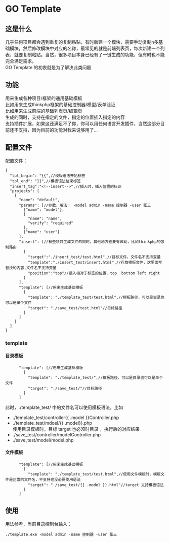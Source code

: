 # GO Template
## 这是什么 
几乎任何项目都会遇到重复的复制粘贴，有时新建一个模块，需要手动复制n多基础模块，然后修改模块中对应的名称，最常见的就是前端列表页，每次新建一个列表，就要复制粘贴。当然，很多项目本身已经有了一键生成的功能，但有时也不能完全满足需求。  
GO Template 的初衷就是为了解决此类问题
## 功能
用来生成各种项目/框架的通用基础模板  
比如用来生成thinkphp框架的基础控制器/模型/表单验证  
比如用来生成前端的基础列表页/编辑页  
生成的同时，支持在指定的文件，指定的位置插入指定的内容  
支持插件扩展，如果这还满足不了你，你可以用任何语言开发插件，当然这部分目前还不支持，因为目前的功能对我来说够用了...
## 配置文件
配置文件：

```
{
  "tpl_begin": "{{",//模板语法开始标签
  "tpl_end": "}}",//模板语法结束标签
  "insert_tag":"<!--insert-->",//插入时，插入位置的标识
  "projects": [
    {
      "name": "default",
      "params": [//参数，用法： -model admin -name 控制器 -user 张三
        {"name": "model"},
        {
          "name": "name",
          "verify": "required"
        },
        {"name": "user"}
      ],
      "insert": [//有些项目生成文件的同时，其他地方也要有改动，比如thinkphp的强制路由
        {
          "target":"./insert_test/test.html",//目标文件，文件名不支持变量
          "template":"./insert_test/insert.html",//存放模板文件，这里面写替换的内容,文件名不支持变量
          "position":"top"//插入相对于标签的位置，top  bottom left right
        }
      ],
      "template": [//用来生成基础模板
        {
          "template": "./template_test/test.html",//模板路径，可以是目录也可以是单个文件
          "target": "./save_test/test.html"//目标路径
        }
      ]
    }
  ]
}
```
### template
#### 目录模板

```
      "template": [//用来生成基础模板
        {
          "template": "./template_test/",//模板路径，可以是目录也可以是单个文件
          "target": "./save_test/"//目标路径
        }
      ]
```
此时，./template_test/ 中的文件名可以使用模板语法，比如  
- ./template_test/controller{{ .model }}Controller.php  
- ./template_test/mdoel/{{ .model}}.php  
使用目录模板时，目标 target 也必须时目录 ，执行后的对应结果  
- ./save_test/controller/modelController.php  
- ./save_test/model/model.php  
#### 文件模板
```
      "template": [//用来生成基础模板
        {
          "template": "./template_test/test.html",//使用文件模板时，模板文件是正常的文件名，不支持也没必要使用语法
          "target": "./save_test/{{ .model }}.html"//target 支持模板语法
        }
      ]
```
## 使用
用法参考，当前目录控制台输入：
```
./template.exe -model admin -name 控制器 -user 张三
```

